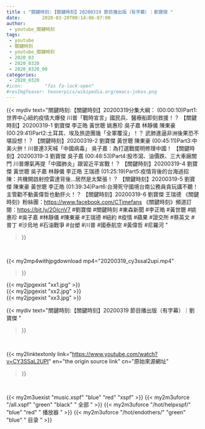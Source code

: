 ```yaml
---
title : "關鍵時刻:【關鍵時刻】20200319 節目播出版（有字幕）｜劉寶傑 "
date:        2020-03-20T00:14:06-07:00
author:
 - youtube_關鍵時刻
tags:
 - youtube
 - 關鍵時刻
 - youtube_關鍵時刻
 - 2020_03
 - 2020_0320
 - 2020_0320_00
categories:
 - 2020_0320
#icon:        "fas fa-lock-open"
#resImgTeaser: teaserpics/wikipedia.org/emacs-jokes.png
---
```


{{< mydiv text="關鍵時刻:【關鍵時刻】20200319分集大綱：  (00:00:10)Part1:世界中心紐約疫情大爆發 川普「戰時宣言」國民兵、醫療船即刻救援！？ 【關鍵時刻】20200319-1 劉寶傑 李正皓 黃世聰 姚惠珍 吳子嘉 林靜儀 陳東豪  (00:29:41)Part2:土耳其、埃及旅遊團幾「全軍覆沒」！？ 武肺進逼非洲後果恐不堪設想！？ 【關鍵時刻】20200319-2 劉寶傑 黃世聰 陳東豪  (00:45:11)Part3:中美火拚！川普連3天喊「中國病毒」 吳子嘉：為打選戰擺明修理中國！ 【關鍵時刻】20200319-3 劉寶傑 吳子嘉  (00:48:53)Part4:股市瀉、油價跌、三大車廠關門 川普爆氣再提「中國肺炎」跟習近平宣戰！？ 【關鍵時刻】20200319-4 劉寶傑 黃世聰 吳子嘉 林靜儀 李正皓 王瑞德  (01:25:19)Part5:疫情背後的台海過招 陳：共機開啟射控雷達背後…居然是太緊張！？ 【關鍵時刻】20200319-5 劉寶傑 陳東豪 黃世聰 李正皓  (01:39:34)Part6:台灣死守國境台南公務員貪玩講不聽！主管勸不動黃偉哲也動肝火！？ 【關鍵時刻】20200319-6 劉寶傑 王瑞德  《關鍵時刻》粉絲團：https://www.facebook.com/CTimefans 《關鍵時刻》頻道訂閱：https://bit.ly/2OlcnV7  #劉寶傑 #關鍵時刻 #東森新聞 #李正皓 #黃世聰 #姚惠珍 #吳子嘉 #林靜儀 #陳東豪 #王瑞德 #紐約 #疫情 #蘋果 #證交所  #蔡英文 #普丁 #沙烏地 #石油戰爭 #台塑 #川普 #國泰航空 #黃偉哲 #尼羅河 "
>}}
<br>


{{< my2mp4withjpgdownload mp4="20200319_cy3ssal2upi.mp4"
>}}

{{< my2jpgexist "xx1.jpg" >}}<br>
{{< my2jpgexist "xx2.jpg" >}}<br>
{{< my2jpgexist "xx3.jpg" >}}<br>



{{< mydiv text="關鍵時刻:【關鍵時刻】20200319 節目播出版（有字幕）｜劉寶傑 "
>}}
<br>

{{< my2linktextonly link="https://www.youtube.com/watch?v=CY3SSaL2UPI"
en="the origin source link" cn="原始來源網址"
>}}


<br>

{{< my2m3uexist "music.xspf"        "blue"   "red"    "xspf" >}} {{< my2m3uforce "/all.xspf"         "green"  "black"  " 全部 " >}} {{< my2m3uforce "/hot/helpxspf/"    "blue"   "red"    " 播放器 " >}} {{< my2m3uforce "/hot/endothers/"   "green"  "blue"   " 目录 " >}} 
